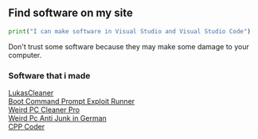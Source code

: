 ## Find software on my site

```python
print("I can make software in Visual Studio and Visual Studio Code")
```

Don't trust some software because they may make some damage to your computer.

### Software that i made

[LukasCleaner](https://github.com/chocolateimage/Software/blob/master/LukasCleanerSetup.exe)<br/>
[Boot Command Prompt Exploit Runner](https://github.com/chocolateimage/Software/blob/master/BCPE_Runner.exe)<br/>
[Weird PC Cleaner Pro](https://github.com/chocolateimage/Software/blob/master/PCCleanerPro.exe)<br/>
[Weird Pc Anti Junk in German](https://github.com/chocolateimage/Software/blob/master/PcAntiJunk.exe)<br/>
[CPP Coder](https://github.com/chocolateimage/Software/blob/master/CppCoder.zip)
